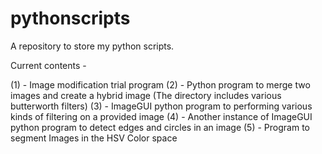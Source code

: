 # pythonscripts
A repository to store my python scripts.

Current contents - 

(1) - Image modification trial program
(2) - Python program to merge two images and create a hybrid image (The directory includes various butterworth filters)
(3) - ImageGUI python program to performing various kinds of filtering on a provided image
(4) - Another instance of ImageGUI python program to detect edges and circles in an image 
(5) - Program to segment Images in the HSV Color space
